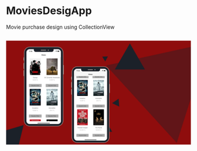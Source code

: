 # MoviesDesigApp

Movie purchase design using CollectionView

##
<img src = "Images/moviesDesign.png" width="750" hight="850">
